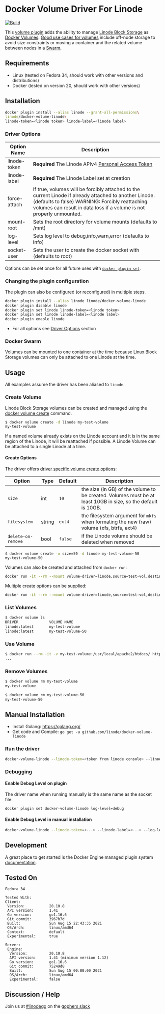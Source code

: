 # Docker Volume Driver For Linode

[![Build](/../../actions/workflows/pull_request.yml/badge.svg)](/../../actions/workflows/pull_request.yml)

This [volume plugin](https://docs.docker.com/engine/extend/plugins_volume/) adds the ability to manage [Linode Block Storage](https://www.linode.com/blockstorage) as [Docker Volumes](https://docs.docker.com/storage/volumes/).
[Good use cases for volumes](https://docs.docker.com/storage/#good-use-cases-for-volumes) include off-node storage to avoid size constraints or moving a container and the related volume between nodes in a [Swarm](https://github.com/linode/docker-machine-driver-linode#provisioning-docker-swarm).

## Requirements

- Linux (tested on Fedora 34, should work with other versions and distributions)
- Docker (tested on version 20, should work with other versions)

## Installation

```sh
docker plugin install --alias linode --grant-all-permissions\
linode/docker-volume-linode\
linode-token=<linode token> linode-label=<linode label>
```

### Driver Options

| Option Name | Description |
| --- | --- |
| linode-token | **Required** The Linode APIv4 [Personal Access Token](https://cloud.linode.com/profile/tokens)
| linode-label | **Required** The Linode Label set at creation
| force-attach | If true, volumes will be forcibly attached to the current Linode if already attached to another Linode. (defaults to false) WARNING: Forcibly reattaching volumes can result in data loss if a volume is not properly unmounted.
| mount-root | Sets the root directory for volume mounts (defaults to /mnt) |
| log-level | Sets log level to debug,info,warn,error (defaults to info) |
| socket-user | Sets the user to create the docker socket with (defaults to root) |

Options can be set once for all future uses with [`docker plugin set`](https://docs.docker.com/engine/reference/commandline/plugin_set/#extended-description).

### Changing the plugin configuration

The plugin can also be configured (or reconfigured) in multiple steps.

```sh
docker plugin install --alias linode linode/docker-volume-linode
docker plugin disable linode
docker plugin set linode linode-token=<linode token>
docker plugin set linode linode-label=<linode label>
docker plugin enable linode
```

- For all options see [Driver Options](#Driver-Options) section

### Docker Swarm

Volumes can be mounted to one container at the time because Linux Block Storage volumes can only be attached to one Linode at the time.

## Usage

All examples assume the driver has been aliased to `linode`.

### Create Volume

Linode Block Storage volumes can be created and managed using the [docker volume create](https://docs.docker.com/engine/reference/commandline/volume_create/) command.

```sh
$ docker volume create -d linode my-test-volume
my-test-volume
```

If a named volume already exists on the Linode account and it is in the same region of the Linode, it will be reattached if possible.  A Linode Volume can be attached to a single Linode at a time.

#### Create Options

The driver offers [driver specific volume create options](https://docs.docker.com/engine/reference/commandline/volume_create/#driver-specific-options):

| Option | Type | Default | Description |
| ---    | ---  | ---     | ---         |
| `size` | int  | `10`    | the size (in GB) of the volume to be created.  Volumes must be at least 10GB in size, so the default is 10GB.
| `filesystem` | string | `ext4` | the filesystem argument for `mkfs` when formating the new (raw) volume (xfs, btrfs, ext4)
| `delete-on-remove` | bool | `false`| if the Linode volume should be deleted when removed

```sh
$ docker volume create -o size=50 -d linode my-test-volume-50
my-test-volume-50
```

Volumes can also be created and attached from `docker run`:

```sh
docker run -it --rm --mount volume-driver=linode,source=test-vol,destination=/test,volume-opt=size=25 alpine
```

Multiple create options can be supplied:

```sh
docker run -it --rm --mount volume-driver=linode,source=test-vol,destination=/test,volume-opt=size=25,volume-opt=filesystem=btrfs,volume-opt=delete-on-remove=true alpine
```


### List Volumes

```sh
$ docker volume ls
DRIVER              VOLUME NAME
linode:latest       my-test-volume
linode:latest       my-test-volume-50
```

### Use Volume

```sh
$ docker run --rm -it -v my-test-volume:/usr/local/apache2/htdocs/ httpd
...
```

### Remove Volumes

```sh
$ docker volume rm my-test-volume
my-test-volume

$ docker volume rm my-test-volume-50
my-test-volume-50
```

## Manual Installation

- Install Golang: <https://golang.org/>
- Get code and Compile: `go get -u github.com/linode/docker-volume-linode`

### Run the driver

```sh
docker-volume-linode --linode-token=<token from linode console> --linode-label=<linode label>
```

### Debugging

#### Enable Debug Level on plugin

The driver name when running manually is the same name as the socket file.

```sh
docker plugin set docker-volume-linode log-level=debug
```

#### Enable Debug Level in manual installation

```sh
docker-volume-linode --linode-token=<...> --linode-label=<...> --log-level=debug
```

## Development

A great place to get started is the Docker Engine managed plugin system [documentation](https://docs.docker.com/engine/extend/#create-a-volumedriver).

## Tested On

```text
Fedora 34
```

```text
Tested With:
Client:
 Version:           20.10.8
 API version:       1.41
 Go version:        go1.16.6
 Git commit:        3967b7d
 Built:             Sun Aug 15 22:43:35 2021
 OS/Arch:           linux/amd64
 Context:           default
 Experimental:      true

Server:
 Engine:
  Version:          20.10.8
  API version:      1.41 (minimum version 1.12)
  Go version:       go1.16.6
  Git commit:       75249d8
  Built:            Sun Aug 15 00:00:00 2021
  OS/Arch:          linux/amd64
  Experimental:     false
```

## Discussion / Help

Join us at [#linodego](https://gophers.slack.com/messages/CAG93EB2S) on the [gophers slack](https://gophers.slack.com)
